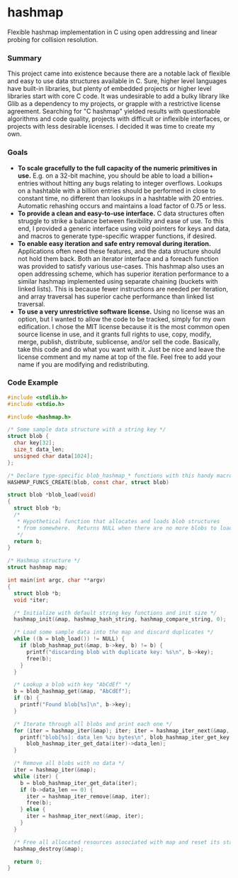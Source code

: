 # hashmap
Flexible hashmap implementation in C using open addressing and linear probing for collision resolution.

### Summary
This project came into existence because there are a notable lack of flexible and easy to use data structures available in C.  Sure, higher level languages have built-in libraries, but plenty of embedded projects or higher level libraries start with core C code.  It was undesirable to add a bulky library like Glib as a dependency to my projects, or grapple with a restrictive license agreement.  Searching for "C hashmap" yielded results with questionable algorithms and code quality, projects with difficult or inflexible interfaces, or projects with less desirable licenses.  I decided it was time to create my own.


### Goals
* **To scale gracefully to the full capacity of the numeric primitives in use.**  E.g. on a 32-bit machine, you should be able to load a billion+ entries without hitting any bugs relating to integer overflows.  Lookups on a hashtable with a billion entries should be performed in close to constant time, no different than lookups in a hashtable with 20 entries.  Automatic rehashing occurs and maintains a load factor of 0.75 or less.
* **To provide a clean and easy-to-use interface.**  C data structures often struggle to strike a balance between flexibility and ease of use.  To this end, I provided a generic interface using void pointers for keys and data, and macros to generate type-specific wrapper functions, if desired.
* **To enable easy iteration and safe entry removal during iteration.**  Applications often need these features, and the data structure should not hold them back.  Both an iterator interface and a foreach function was provided to satisfy various use-cases.  This hashmap also uses an open addressing scheme, which has superior iteration performance to a similar hashmap implemented using separate chaining (buckets with linked lists).  This is because fewer instructions are needed per iteration, and array traversal has superior cache performance than linked list traversal.
* **To use a very unrestrictive software license.**  Using no license was an option, but I wanted to allow the code to be tracked, simply for my own edification.  I chose the MIT license because it is the most common open source license in use, and it grants full rights to use, copy, modify, merge, publish, distribute, sublicense, and/or sell the code.  Basically, take this code and do what you want with it.  Just be nice and leave the license comment and my name at top of the file.  Feel free to add your name if you are modifying and redistributing.

### Code Example
```C
#include <stdlib.h>
#include <stdio.h>

#include <hashmap.h>

/* Some sample data structure with a string key */
struct blob {
  char key[32];
  size_t data_len;
  unsigned char data[1024];
};

/* Declare type-specific blob_hashmap_* functions with this handy macro */
HASHMAP_FUNCS_CREATE(blob, const char, struct blob)

struct blob *blob_load(void)
{
  struct blob *b;
  /*
   * Hypothetical function that allocates and loads blob structures
   * from somewhere.  Returns NULL when there are no more blobs to load.
   */
  return b;
}

/* Hashmap structure */
struct hashmap map;

int main(int argc, char **argv)
{
  struct blob *b;
  void *iter;

  /* Initialize with default string key functions and init size */
  hashmap_init(&map, hashmap_hash_string, hashmap_compare_string, 0);

  /* Load some sample data into the map and discard duplicates */
  while ((b = blob_load()) != NULL) {
    if (blob_hashmap_put(&map, b->key, b) != b) {
      printf("discarding blob with duplicate key: %s\n", b->key);
      free(b);
    }
  }

  /* Lookup a blob with key "AbCdEf" */
  b = blob_hashmap_get(&map, "AbCdEf");
  if (b) {
    printf("Found blob[%s]\n", b->key);
  }

  /* Iterate through all blobs and print each one */
  for (iter = hashmap_iter(&map); iter; iter = hashmap_iter_next(&map, iter)) {
    printf("blob[%s]: data_len %zu bytes\n", blob_hashmap_iter_get_key(iter),
      blob_hashmap_iter_get_data(iter)->data_len);
  }

  /* Remove all blobs with no data */
  iter = hashmap_iter(&map);
  while (iter) {
    b = blob_hashmap_iter_get_data(iter);
    if (b->data_len == 0) {
      iter = hashmap_iter_remove(&map, iter);
      free(b);
    } else {
      iter = hashmap_iter_next(&map, iter);
    }
  }

  /* Free all allocated resources associated with map and reset its state */
  hashmap_destroy(&map);

  return 0;
}

```

